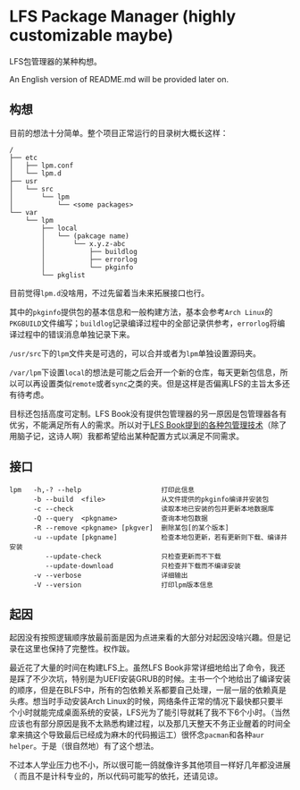 # LFS Package Manager (highly customizable maybe)

LFS包管理器的某种构想。

An English version of README.md will be provided later on. 

## 构想

目前的想法十分简单。整个项目正常运行的目录树大概长这样：

```
/
├── etc
│   ├── lpm.conf
│   └── lpm.d
├── usr
│   └── src
│       └── lpm
│           └── <some packages>
└── var
    └── lpm
        ├── local
        │   └── (pakcage name)
        │       └── x.y.z-abc
        │           ├── buildlog
        │           ├── errorlog
        │           └── pkginfo
        └── pkglist
```

目前觉得`lpm.d`没啥用，不过先留着当未来拓展接口也行。

其中的`pkginfo`提供包的基本信息和一般构建方法，基本会参考`Arch Linux`的`PKGBUILD`文件编写；`buildlog`记录编译过程中的全部记录供参考，`errorlog`将编译过程中的错误消息单独记录下来。

`/usr/src`下的`lpm`文件夹是可选的，可以合并或者为`lpm`单独设置源码夹。

`/var/lpm`下设置`local`的想法是可能之后会开一个新的仓库，每天更新包信息，所以可以再设置类似`remote`或者`sync`之类的夹。但是这样是否偏离LFS的主旨太多还有待考虑。

目标还包括高度可定制。LFS Book没有提供包管理器的另一原因是包管理器各有优劣，不能满足所有人的需求。所以对于[LFS Book提到的各种包管理技术](https://linuxfromscratch.org/lfs/view/stable-systemd/chapter08/pkgmgt.html)（除了用脑子记，这诗人啊）我都希望给出某种配置方式以满足不同需求。

## 接口

```
lpm   -h,-? --help                    打印此信息
      -b --build  <file>              从文件提供的pkginfo编译并安装包
      -c --check                      读取本地已安装的包并更新本地数据库
      -Q --query  <pkgname>           查询本地包数据
      -R --remove <pkgname> [pkgver]  删除某包[的某个版本]
      -u --update [pkgname]           检查本地包更新，若有更新则下载、编译并安装
         --update-check               只检查更新而不下载
         --update-download            只检查并下载而不编译安装
      -v --verbose                    详细输出
      -V --version                    打印lpm版本信息
```

## 起因

起因没有按照逻辑顺序放最前面是因为点进来看的大部分对起因没啥兴趣。但是记录在这里也保持了完整性。权作跋。

最近花了大量的时间在构建LFS上。虽然LFS Book非常详细地给出了命令，我还是踩了不少次坑，特别是为UEFI安装GRUB的时候。主书一个个地给出了编译安装的顺序，但是在BLFS中，所有的包依赖关系都要自己处理，一层一层的依赖真是头疼。想当时手动安装Arch Linux的时候，网络条件正常的情况下最快都只要半个小时就能完成桌面系统的安装，LFS光为了能引导就耗了我不下6个小时。（当然应该也有部分原因是我不太熟悉构建过程，以及那几天整天不务正业醒着的时间全拿来搞这个导致最后已经成为麻木的代码搬运工）很怀念`pacman`和各种`aur helper`。于是（很自然地）有了这个想法。

不过本人学业压力也不小，所以很可能一鸽就像许多其他项目一样好几年都没进展（
而且不是计科专业的，所以代码可能写的依托，还请见谅。